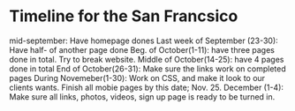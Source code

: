 # Timeline for the San Francsico
mid-september: Have homepage dones
Last week of September (23-30): Have half- of another page done
Beg. of October(1-11): have three pages done in total. Try to break website. 
Middle of October(14-25): have 4 pages done in total 
End of October(26-31): Make sure the links work on completed pages 
During Novemeber(1-30): Work on CSS, and make it look to our clients wants. Finish all mobie pages by this date; Nov. 25.
December (1-4): Make sure all links, photos, videos, sign up page is ready to be turned in.
